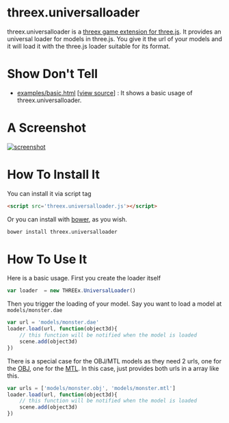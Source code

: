 threex.universalloader
=============

threex.universalloader is a 
[threex game extension for three.js](http://www.threejsgames.com/extensions/).
It provides an universal loader for models in three.js. You give it the url
of your models and it will load it with the three.js loader suitable for its format.

Show Don't Tell
===============
* [examples/basic.html](http://jeromeetienne.github.io/threex.universalloader/examples/basic.html)
\[[view source](https://github.com/jeromeetienne/threex.universalloader/blob/master/examples/basic.html)\] :
It shows a basic usage of threex.universalloader.

A Screenshot
============
[![screenshot](https://raw.githubusercontent.com/jeromeetienne/threex.universalloader/master/examples/images/screenshot-threex-universalloader-512x512.jpg)](http://jeromeetienne.github.io/threex.universalloader/examples/basic.html)

How To Install It
=================

You can install it via script tag

```html
<script src='threex.universalloader.js'></script>
```

Or you can install with [bower](http://bower.io/), as you wish.

```bash
bower install threex.universalloader
```

How To Use It
=============

Here is a basic usage. First you create the loader itself

```javascript
var loader  = new THREEx.UniversalLoader()
```

Then you trigger the loading of your model. Say you want to load a 
model at ```models/monster.dae```

```javascript
var url = 'models/monster.dae'
loader.load(url, function(object3d){
    // this function will be notified when the model is loaded
    scene.add(object3d)
})
```

There is a special case for the OBJ/MTL models as they need 2 urls, one for
the 
[OBJ](http://en.wikipedia.org/wiki/Wavefront_.obj_file), one for the 
[MTL](http://en.wikipedia.org/wiki/Wavefront_.obj_file#Material_template_library). In this case, just provides both
urls in a array like this.

```javascript
var urls = ['models/monster.obj', 'models/monster.mtl']
loader.load(url, function(object3d){
    // this function will be notified when the model is loaded
    scene.add(object3d)
})
```